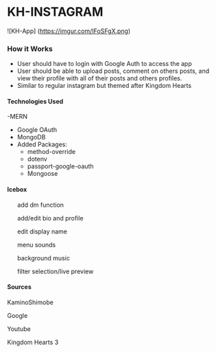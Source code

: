 # KH-INSTAGRAM
![KH-App] (https://imgur.com/IFoSFgX.png)
### How it Works
- User should have to login with Google Auth to access the app
- User should be able to upload posts, comment on others posts, and view their profile with all of their posts and others profiles.
- Similar to regular instagram but themed after Kingdom Hearts

#### Technologies Used
-MERN
- Google OAuth
- MongoDB
- Added Packages:
  - method-override
  - dotenv
  - passport-google-oauth
  - Mongoose

#### Icebox
  <ul>add dm function </ul>
  <ul>add/edit bio and profile</ul>
  <ul>edit display name</ul>
  <ul>menu sounds</ul>
  <ul>background music</ul>
  <ul>filter selection/live preview</ul>

#### Sources
KaminoShimobe

Google

Youtube

Kingdom Hearts 3
